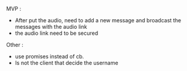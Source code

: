 MVP :
- After put the audio, need to add a new message and broadcast the messages with the audio link
- the audio link need to be secured

Other :
- use promises instead of cb.
- Is not the client that decide the username
